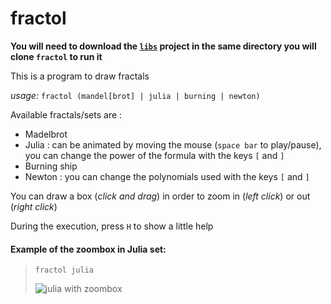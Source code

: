 # fractol

**You will need to download the [`libs`](https://github.com/cquillet/libs) project in the same directory you will clone `fractol` to run it**

This is a program to draw fractals

*usage:* `fractol (mandel[brot] | julia | burning | newton)`

Available fractals/sets are :
* Madelbrot
* Julia : can be animated by moving the mouse (`space bar` to play/pause), you can change the power of the formula with the keys `[` and `]`
* Burning ship
* Newton : you can change the polynomials used with the keys `[` and `]`

You can draw a box (*click and drag*) in order to zoom in (*left click*) or out (*right click*) 

During the execution, press `H` to show a little help


#### Example of the zoombox in Julia set:
>`fractol julia`
>
>![julia with zoombox](http://quillet.com/images/fractol.png)
